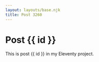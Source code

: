 ```yaml
---
layout: layouts/base.njk
title: Post 3260
---
```


# Post {{ id }}

This is post {{ id }} in my Eleventy project.
